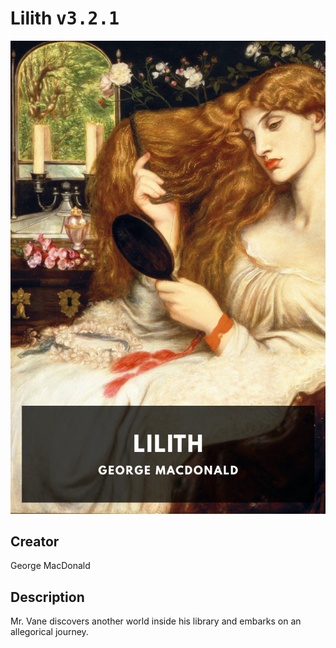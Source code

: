 
# Lilith <kbd>v3.2.1</kbd>

<center>
  <img src="./cover-1024.jpg"/>
</center>

## Creator
George MacDonald

## Description
Mr. Vane discovers another world inside his library and embarks on an allegorical journey.
